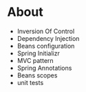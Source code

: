 # About

* Inversion Of Control
* Dependency Injection
* Beans configuration
* Spring Initializr
* MVC pattern
* Spring Annotations
* Beans scopes
* unit tests